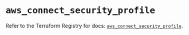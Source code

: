 # `aws_connect_security_profile`

Refer to the Terraform Registry for docs: [`aws_connect_security_profile`](https://registry.terraform.io/providers/hashicorp/aws/5.60.0/docs/resources/connect_security_profile).
